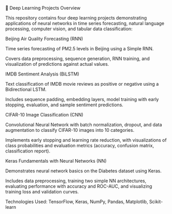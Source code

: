 📌 Deep Learning Projects Overview

This repository contains four deep learning projects demonstrating applications of neural networks in time series forecasting, natural language processing, computer vision, and tabular data classification:

Beijing Air Quality Forecasting (RNN)

Time series forecasting of PM2.5 levels in Beijing using a Simple RNN.

Covers data preprocessing, sequence generation, RNN training, and visualization of predictions against actual values.

IMDB Sentiment Analysis (BiLSTM)

Text classification of IMDB movie reviews as positive or negative using a Bidirectional LSTM.

Includes sequence padding, embedding layers, model training with early stopping, evaluation, and sample sentiment predictions.

CIFAR-10 Image Classification (CNN)

Convolutional Neural Network with batch normalization, dropout, and data augmentation to classify CIFAR-10 images into 10 categories.

Implements early stopping and learning rate reduction, with visualizations of class probabilities and evaluation metrics (accuracy, confusion matrix, classification report).

Keras Fundamentals with Neural Networks (NN)

Demonstrates neural network basics on the Diabetes dataset using Keras.

Includes data preprocessing, training two simple NN architectures, evaluating performance with accuracy and ROC-AUC, and visualizing training loss and validation curves.

Technologies Used: TensorFlow, Keras, NumPy, Pandas, Matplotlib, Scikit-learn
